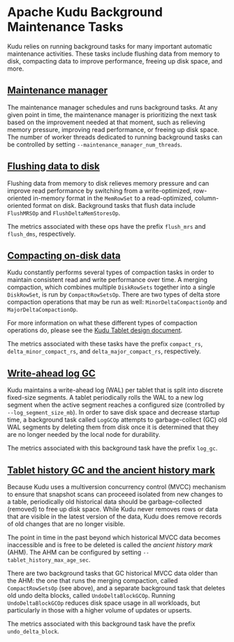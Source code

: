 # Apache Kudu Background Maintenance Tasks

Kudu relies on running background tasks for many important automatic maintenance activities. These tasks include flushing data from memory to disk, compacting data to improve performance, freeing up disk space, and more.

## [Maintenance manager](http://kudu.apache.org/docs/background_tasks.html#_maintenance_manager)

The maintenance manager schedules and runs background tasks. At any given point in time, the maintenance manager is prioritizing the next task based on the improvement needed at that moment, such as relieving memory pressure, improving read performance, or freeing up disk space. The number of worker threads dedicated to running background tasks can be controlled by setting `--maintenance_manager_num_threads`.

## [Flushing data to disk](http://kudu.apache.org/docs/background_tasks.html#_flushing_data_to_disk)

Flushing data from memory to disk relieves memory pressure and can improve read performance by switching from a write-optimized, row-oriented in-memory format in the `MemRowSet` to a read-optimized, column-oriented format on disk. Background tasks that flush data include `FlushMRSOp` and `FlushDeltaMemStoresOp`.

The metrics associated with these ops have the prefix `flush_mrs` and `flush_dms`, respectively.

## [Compacting on-disk data](http://kudu.apache.org/docs/background_tasks.html#_compacting_on_disk_data)

Kudu constantly performs several types of compaction tasks in order to maintain consistent read and write performance over time. A merging compaction, which combines multiple `DiskRowSets` together into a single `DiskRowSet`, is run by `CompactRowSetsOp`. There are two types of delta store compaction operations that may be run as well: `MinorDeltaCompactionOp` and `MajorDeltaCompactionOp`.

For more information on what these different types of compaction operations do, please see the [Kudu Tablet design document](https://github.com/apache/kudu/blob/master/docs/design-docs/tablet.md).

The metrics associated with these tasks have the prefix `compact_rs`, `delta_minor_compact_rs`, and `delta_major_compact_rs`, respectively.

## [Write-ahead log GC](http://kudu.apache.org/docs/background_tasks.html#_write_ahead_log_gc)

Kudu maintains a write-ahead log (WAL) per tablet that is split into discrete fixed-size segments. A tablet periodically rolls the WAL to a new log segment when the active segment reaches a configured size (controlled by `--log_segment_size_mb`). In order to save disk space and decrease startup time, a background task called `LogGCOp` attempts to garbage-collect (GC) old WAL segments by deleting them from disk once it is determined that they are no longer needed by the local node for durability.

The metrics associated with this background task have the prefix `log_gc`.

## [Tablet history GC and the ancient history mark](http://kudu.apache.org/docs/background_tasks.html#_tablet_history_gc_and_the_ancient_history_mark)

Because Kudu uses a multiversion concurrency control (MVCC) mechanism to ensure that snapshot scans can proceeed isolated from new changes to a table, periodically old historical data should be garbage-collected (removed) to free up disk space. While Kudu never removes rows or data that are visible in the latest version of the data, Kudu does remove records of old changes that are no longer visible.

The point in time in the past beyond which historical MVCC data becomes inaccessible and is free to be deleted is called the *ancient history mark* (AHM). The AHM can be configured by setting `--tablet_history_max_age_sec`.

There are two background tasks that GC historical MVCC data older than the AHM: the one that runs the merging compaction, called `CompactRowSetsOp` (see above), and a separate background task that deletes old undo delta blocks, called `UndoDeltaBlockGCOp`. Running `UndoDeltaBlockGCOp` reduces disk space usage in all workloads, but particularly in those with a higher volume of updates or upserts.

The metrics associated with this background task have the prefix `undo_delta_block`.